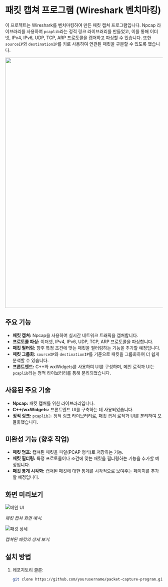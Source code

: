 # 패킷 캡쳐 프로그램 (Wireshark 벤치마킹)

이 프로젝트는 Wireshark를 벤치마킹하여 만든 패킷 캡쳐 프로그램입니다. Npcap 라이브러리를 사용하여 `pcaplib`라는 정적 링크 라이브러리를 만들었고, 이를 통해 이더넷, IPv4, IPv6, UDP, TCP, ARP 프로토콜을 캡쳐하고 파싱할 수 있습니다. 또한 `sourceIP`와 `destinationIP`를 키로 사용하여 연관된 패킷을 구분할 수 있도록 했습니다.

<img src="https://raw.githubusercontent.com/wanna175/PacketCapture/main/gif/app2.gif" width="800" />


## 주요 기능
- **패킷 캡쳐:** Npcap을 사용하여 실시간 네트워크 트래픽을 캡쳐합니다.
- **프로토콜 파싱:** 이더넷, IPv4, IPv6, UDP, TCP, ARP 프로토콜을 파싱합니다.
- **패킷 필터링:** 향후 특정 조건에 맞는 패킷을 필터링하는 기능을 추가할 예정입니다.
- **패킷 그룹화:** `sourceIP`와 `destinationIP`를 기준으로 패킷을 그룹화하여 더 쉽게 분석할 수 있습니다.
- **프론트엔드:** C++와 wxWidgets를 사용하여 UI를 구성하며, 메인 로직과 UI는 `pcaplib`라는 정적 라이브러리를 통해 분리되었습니다.

## 사용된 주요 기술
- **Npcap:** 패킷 캡쳐를 위한 라이브러리입니다.
- **C++/wxWidgets:** 프론트엔드 UI를 구축하는 데 사용되었습니다.
- **정적 링크:** `pcaplib`는 정적 링크 라이브러리로, 패킷 캡쳐 로직과 UI를 분리하여 모듈화했습니다.

## 미완성 기능 (향후 작업)
- **패킷 덤프:** 캡쳐된 패킷을 파일(PCAP 형식)로 저장하는 기능.
- **패킷 필터링:** 특정 프로토콜이나 조건에 맞는 패킷을 필터링하는 기능을 추가할 예정입니다.
- **패킷 통계 시각화:** 캡쳐된 패킷에 대한 통계를 시각적으로 보여주는 페이지를 추가할 예정입니다.

## 화면 미리보기
![메인 UI](./img/main_ui.png)

*패킷 캡쳐 화면 예시.*

![패킷 상세](./img/packet_details.png)

*캡쳐된 패킷의 상세 보기.*

## 설치 방법
1. 레포지토리 클론:
   ```bash
   git clone https://github.com/yourusername/packet-capture-program.git
